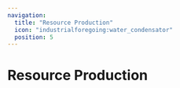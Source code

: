 ```yaml
---
navigation:
  title: "Resource Production"
  icon: "industrialforegoing:water_condensator"
  position: 5
---
```


# Resource Production

<SubPages />